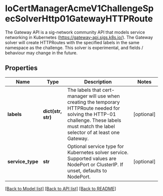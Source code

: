 # IoCertManagerAcmeV1ChallengeSpecSolverHttp01GatewayHTTPRoute

The Gateway API is a sig-network community API that models service networking in Kubernetes (https://gateway-api.sigs.k8s.io/). The Gateway solver will create HTTPRoutes with the specified labels in the same namespace as the challenge. This solver is experimental, and fields / behaviour may change in the future.
## Properties
Name | Type | Description | Notes
------------ | ------------- | ------------- | -------------
**labels** | **dict(str, str)** | The labels that cert-manager will use when creating the temporary HTTPRoute needed for solving the HTTP-01 challenge. These labels must match the label selector of at least one Gateway. | [optional] 
**service_type** | **str** | Optional service type for Kubernetes solver service. Supported values are NodePort or ClusterIP. If unset, defaults to NodePort. | [optional] 

[[Back to Model list]](../README.md#documentation-for-models) [[Back to API list]](../README.md#documentation-for-api-endpoints) [[Back to README]](../README.md)


